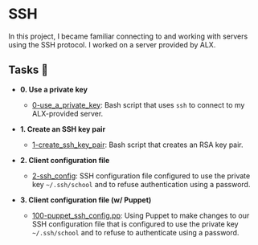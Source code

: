 # SSH

In this project, I became familiar connecting to and working
with servers using the SSH protocol. I worked on a server
provided by ALX.

## Tasks :page_with_curl:


* **0. Use a private key**
  * [0-use_a_private_key](./0-use_a_private_key): Bash script that uses `ssh` to connect to my
ALX-provided server.

* **1. Create an SSH key pair**
  * [1-create_ssh_key_pair](./1-create_ssh_key_pair): Bash script that creates an RSA key pair.

* **2. Client configuration file**
  * [2-ssh_config](./2-ssh_config): SSH configuration file configured to use the private key
`~/.ssh/school` and to refuse authentication using a password.

* **3. Client configuration file (w/ Puppet)**
  * [100-puppet_ssh_config.pp](./100-puppet_ssh_config.pp): Using Puppet to make changes to our SSH configuration file that is configured to use the private key `~/.ssh/school` and to refuse to authenticate using a password.
